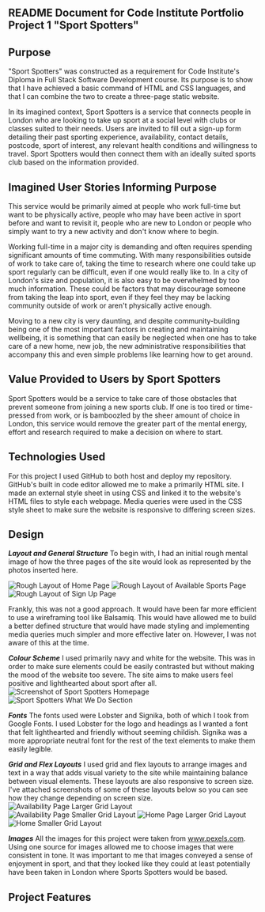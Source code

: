 ## README Document for Code Institute Portfolio Project 1 "Sport Spotters"

## Purpose
"Sport Spotters" was constructed as a requirement for Code Institute's Diploma in Full Stack Software Development course. Its purpose is to show that I have achieved a basic command of HTML and CSS languages, and that I can combine the two to create a three-page static website.

In its imagined context, Sport Spotters is a service that connects people in London who are looking to take up sport at a social level with clubs or classes suited to their needs. Users are invited to fill out a sign-up form detailing their past sporting experience, availability, contact details, postcode, sport of interest, any relevant health conditions and willingness to travel. Sport Spotters would then connect them with an ideally suited sports club based on the information provided.

## Imagined User Stories Informing Purpose
This service would be primarily aimed at people who work full-time but want to be physically active, people who may have been active in sport before and want to revisit it, people who are new to London or people who simply want to try a new activity and don't know where to begin.

Working full-time in a major city is demanding and often requires spending significant amounts of time commuting. With many responsibilities  outside of work to take care of, taking the time to research where one could take up sport regularly can be difficult, even if one would really like to. In a city of London's size and population, it is also easy to be overwhelmed by too much information. These could be factors that may discourage someone from taking the leap into sport, even if they feel they may be lacking community outside of work or aren't physically active enough.

Moving to a new city is very daunting, and despite community-building being one of the most important factors in creating and maintaining wellbeing, it is something that can easily be neglected when one has to take care of a new home, new job, the new administrative responsibilities that accompany this and even simple problems like learning how to get around.

## Value Provided to Users by Sport Spotters
Sport Spotters would be a service to take care of those obstacles that prevent someone from joining a new sports club. If one is too tired or time-pressed from work, or is bamboozled by the sheer amount of choice in London, this service would remove the greater part of the mental energy, effort and research required to make a decision on where to start.

## Technologies Used
For this project I used GitHub to both host and deploy my repository. GitHub's built in code editor allowed me to make a primarily HTML site. I made an external style sheet in using CSS and linked it to the website's HTML files to style each webpage. Media queries were used in the CSS style sheet to make sure the website is responsive to differing screen sizes.

## Design

***Layout and General Structure***
To begin with, I had an initial rough mental image of how the three pages of the site would look as represented by the photos inserted here.

![Rough Layout of Home Page](https://drive.google.com/file/d/1nRDD8-IRYkzsggsceixMmXfs7cEnKR66/view?usp=share_link)
![Rough Layout of Available Sports Page](https://drive.google.com/file/d/1GVE3QN4rTEI7MPMvfjHVmKOh6TsLMdeC/view?usp=share_link)
![Rough Layout of Sign Up Page](https://drive.google.com/file/d/1xmNPSEclQ9XwrkGevHmOABrZRtlbiaMY/view?usp=share_link)

Frankly, this was not a good approach. It would have been far more efficient to use a wireframing tool like Balsamiq. This would have allowed me to build a better defined structure that would have made styling and implementing media queries much simpler and more effective later on. However, I was not aware of this at the time.

***Colour Scheme***
I used primarily navy and white for the website. This was in order to make sure elements could be easily contrasted but without making the mood of the website too severe. The site aims to make users feel positive and lighthearted about sport after all. ![Screenshot of Sport Spotters Homepage](https://drive.google.com/file/d/12DlNP04rmtC9IIwjLJOm0-E8oteyJq2G/view?usp=share_link)
![Sport Spotters What We Do Section](https://drive.google.com/file/d/1-80Vc_jJH4FGuyoyorQ2bHib_Iw9Or1D/view?usp=share_link)

***Fonts***
The fonts used were Lobster and Signika, both of which I took from Google Fonts. I used Lobster for the logo and headings as I wanted a font that felt lighthearted and friendly without seeming childish. Signika was a more appropriate neutral font for the rest of the text elements to make them easily legible.

***Grid and Flex Layouts***
I used grid and flex layouts to arrange images and text in a way that adds visual variety to the site while maintaining balance between visual elements. These layouts are also responsive to screen size. I've attached screenshots of some of these layouts below so you can see how they change depending on screen size.
![Availability Page Larger Grid Layout](https://drive.google.com/file/d/1_Ze17z1MP1CYRNo8lfNHHOUrpLk5oFDr/view?usp=share_link)
![Availability Page Smaller Grid Layout](https://drive.google.com/file/d/14T00GwOzuDcK1lwv22yAhpoLp4imp_HJ/view?usp=share_link)
![Home Page Larger Grid Layout](https://drive.google.com/file/d/1GduLjHJLFPO5nl5mka85SJNAxlSP3L1N/view?usp=share_link)
![Home Smaller Grid Layout](https://drive.google.com/file/d/1RhTCvc_hetJYEsGPVXKl__eeOoPyrrlY/view?usp=share_link)

***Images***
All the images for this project were taken from www.pexels.com. Using one source for images allowed me to choose images that were consistent in tone. It was important to me that images conveyed a sense of enjoyment in sport, and that they looked like they could at least potentially have been taken in London where Sports Spotters would be based.

## Project Features


